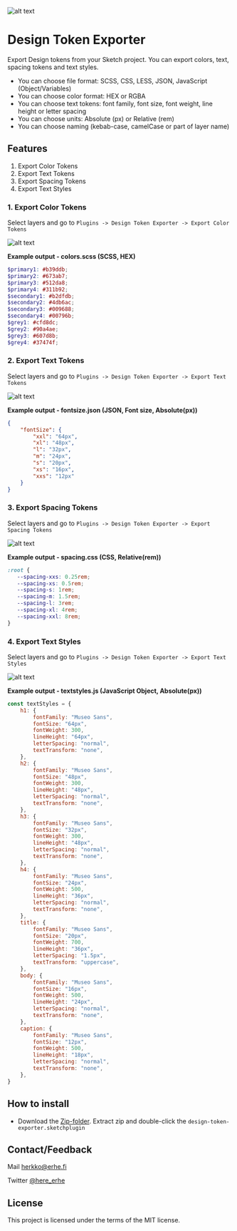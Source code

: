 ![alt text](images/gitcover.jpg)

# Design Token Exporter

Export Design tokens from your Sketch project. You can export colors, text, spacing tokens and text styles. 

- You can choose file format: SCSS, CSS, LESS, JSON, JavaScript (Object/Variables)
- You can choose color format: HEX or RGBA
- You can choose text tokens: font family, font size, font weight, line height or letter spacing 
- You can choose units: Absolute (px) or Relative (rem)
- You can choose naming (kebab-case, camelCase or part of layer name)

## Features 

1. Export Color Tokens
2. Export Text Tokens
3. Export Spacing Tokens
4. Export Text Styles

### 1. Export Color Tokens

Select layers and go to `Plugins -> Design Token Exporter -> Export Color Tokens`

![alt text](images/colors.gif)

**Example output - colors.scss (SCSS, HEX)**

```scss
$primary1: #b39ddb;
$primary2: #673ab7;
$primary3: #512da8;
$primary4: #311b92;
$secondary1: #b2dfdb;
$secondary2: #4db6ac;
$secondary3: #009688;
$secondary4: #00796b;
$grey1: #cfd8dc;
$grey2: #90a4ae;
$grey3: #607d8b;
$grey4: #37474f;
```

### 2. Export Text Tokens

Select layers and go to `Plugins -> Design Token Exporter -> Export Text Tokens`

![alt text](images/fontsize.gif)

**Example output - fontsize.json (JSON, Font size, Absolute(px))**

```json
{
	"fontSize": {
		"xxl": "64px",
		"xl": "48px",
		"l": "32px",
		"m": "24px",
		"s": "20px",
		"xs": "16px",
		"xxs": "12px"
	}
}
```

### 3. Export Spacing Tokens

Select layers and go to `Plugins -> Design Token Exporter -> Export Spacing Tokens`

![alt text](images/spacing.gif)

**Example output - spacing.css (CSS, Relative(rem))**

```css
:root {
   --spacing-xxs: 0.25rem;
   --spacing-xs: 0.5rem;
   --spacing-s: 1rem;
   --spacing-m: 1.5rem;
   --spacing-l: 3rem;
   --spacing-xl: 4rem;
   --spacing-xxl: 8rem;
}
```

### 4. Export Text Styles

Select layers and go to `Plugins -> Design Token Exporter -> Export Text Styles`

![alt text](images/textstyles.gif)

**Example output - textstyles.js (JavaScript Object, Absolute(px))**

```js
const textStyles = {
	h1: {
		fontFamily: "Museo Sans",
		fontSize: "64px",
		fontWeight: 300,
		lineHeight: "64px",
		letterSpacing: "normal",
		textTransform: "none",
	},
	h2: {
		fontFamily: "Museo Sans",
		fontSize: "48px",
		fontWeight: 300,
		lineHeight: "48px",
		letterSpacing: "normal",
		textTransform: "none",
	},
	h3: {
		fontFamily: "Museo Sans",
		fontSize: "32px",
		fontWeight: 300,
		lineHeight: "48px",
		letterSpacing: "normal",
		textTransform: "none",
	},
	h4: {
		fontFamily: "Museo Sans",
		fontSize: "24px",
		fontWeight: 500,
		lineHeight: "36px",
		letterSpacing: "normal",
		textTransform: "none",
	},
	title: {
		fontFamily: "Museo Sans",
		fontSize: "20px",
		fontWeight: 700,
		lineHeight: "36px",
		letterSpacing: "1.5px",
		textTransform: "uppercase",
	},
	body: {
		fontFamily: "Museo Sans",
		fontSize: "16px",
		fontWeight: 500,
		lineHeight: "24px",
		letterSpacing: "normal",
		textTransform: "none",
	},
	caption: {
		fontFamily: "Museo Sans",
		fontSize: "12px",
		fontWeight: 500,
		lineHeight: "18px",
		letterSpacing: "normal",
		textTransform: "none",
	},
}
```

## How to install 

- Download the [Zip-folder](https://github.com/here-erhe/Design-Token-Exporter/releases/latest). Extract zip and double-click the `design-token-exporter.sketchplugin`

## Contact/Feedback

Mail [herkko@erhe.fi](mailto:herkko@erhe.fi)

Twitter [@here_erhe](https://twitter.com/here_erhe)

## License

This project is licensed under the terms of the MIT license.
